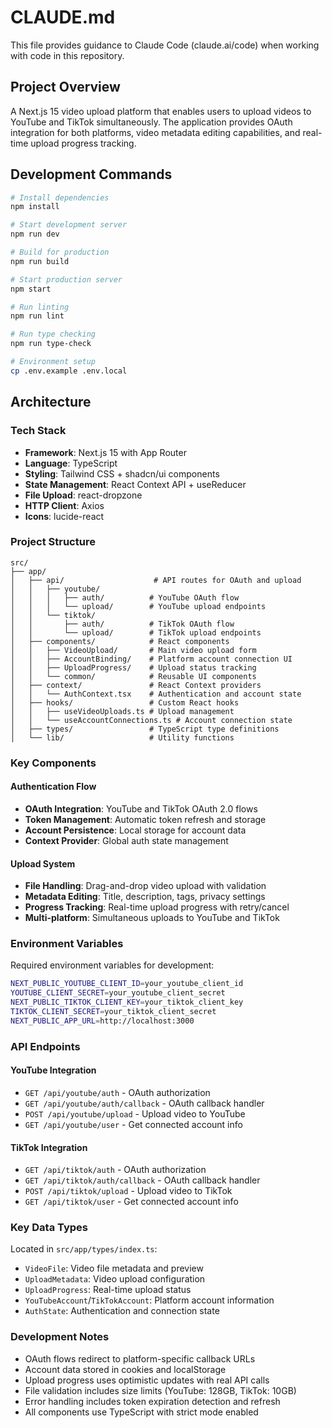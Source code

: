 # CLAUDE.md

This file provides guidance to Claude Code (claude.ai/code) when working with code in this repository.

## Project Overview

A Next.js 15 video upload platform that enables users to upload videos to YouTube and TikTok simultaneously. The application provides OAuth integration for both platforms, video metadata editing capabilities, and real-time upload progress tracking.

## Development Commands

```bash
# Install dependencies
npm install

# Start development server
npm run dev

# Build for production
npm run build

# Start production server
npm start

# Run linting
npm run lint

# Run type checking
npm run type-check

# Environment setup
cp .env.example .env.local
```

## Architecture

### Tech Stack
- **Framework**: Next.js 15 with App Router
- **Language**: TypeScript
- **Styling**: Tailwind CSS + shadcn/ui components
- **State Management**: React Context API + useReducer
- **File Upload**: react-dropzone
- **HTTP Client**: Axios
- **Icons**: lucide-react

### Project Structure
```
src/
├── app/
│   ├── api/                    # API routes for OAuth and upload
│   │   ├── youtube/
│   │   │   ├── auth/          # YouTube OAuth flow
│   │   │   └── upload/        # YouTube upload endpoints
│   │   └── tiktok/
│   │       ├── auth/          # TikTok OAuth flow
│   │       └── upload/        # TikTok upload endpoints
│   ├── components/            # React components
│   │   ├── VideoUpload/       # Main video upload form
│   │   ├── AccountBinding/    # Platform account connection UI
│   │   ├── UploadProgress/    # Upload status tracking
│   │   └── common/            # Reusable UI components
│   ├── context/               # React Context providers
│   │   └── AuthContext.tsx    # Authentication and account state
│   ├── hooks/                 # Custom React hooks
│   │   ├── useVideoUploads.ts # Upload management
│   │   └── useAccountConnections.ts # Account connection state
│   ├── types/                 # TypeScript type definitions
│   └── lib/                   # Utility functions
```

### Key Components

#### Authentication Flow
- **OAuth Integration**: YouTube and TikTok OAuth 2.0 flows
- **Token Management**: Automatic token refresh and storage
- **Account Persistence**: Local storage for account data
- **Context Provider**: Global auth state management

#### Upload System
- **File Handling**: Drag-and-drop video upload with validation
- **Metadata Editing**: Title, description, tags, privacy settings
- **Progress Tracking**: Real-time upload progress with retry/cancel
- **Multi-platform**: Simultaneous uploads to YouTube and TikTok

### Environment Variables

Required environment variables for development:
```bash
NEXT_PUBLIC_YOUTUBE_CLIENT_ID=your_youtube_client_id
YOUTUBE_CLIENT_SECRET=your_youtube_client_secret
NEXT_PUBLIC_TIKTOK_CLIENT_KEY=your_tiktok_client_key
TIKTOK_CLIENT_SECRET=your_tiktok_client_secret
NEXT_PUBLIC_APP_URL=http://localhost:3000
```

### API Endpoints

#### YouTube Integration
- `GET /api/youtube/auth` - OAuth authorization
- `GET /api/youtube/auth/callback` - OAuth callback handler
- `POST /api/youtube/upload` - Upload video to YouTube
- `GET /api/youtube/user` - Get connected account info

#### TikTok Integration
- `GET /api/tiktok/auth` - OAuth authorization
- `GET /api/tiktok/auth/callback` - OAuth callback handler
- `POST /api/tiktok/upload` - Upload video to TikTok
- `GET /api/tiktok/user` - Get connected account info

### Key Data Types

Located in `src/app/types/index.ts`:
- `VideoFile`: Video file metadata and preview
- `UploadMetadata`: Video upload configuration
- `UploadProgress`: Real-time upload status
- `YouTubeAccount`/`TikTokAccount`: Platform account information
- `AuthState`: Authentication and connection state

### Development Notes

- OAuth flows redirect to platform-specific callback URLs
- Account data stored in cookies and localStorage
- Upload progress uses optimistic updates with real API calls
- File validation includes size limits (YouTube: 128GB, TikTok: 10GB)
- Error handling includes token expiration detection and refresh
- All components use TypeScript with strict mode enabled